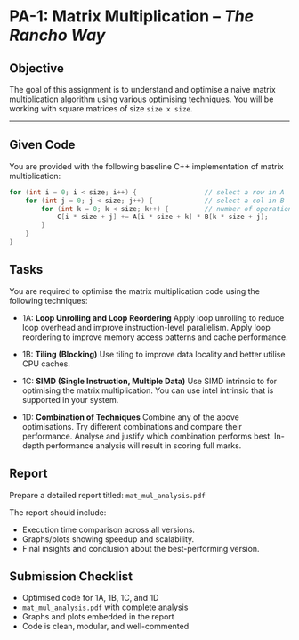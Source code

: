 # PA-1: Matrix Multiplication – *The Rancho Way*

## Objective

The goal of this assignment is to understand and optimise a naive matrix multiplication algorithm using various optimising techniques. You will be working with square matrices of size `size x size`.

---

## Given Code

You are provided with the following baseline C++ implementation of matrix multiplication:

```cpp
for (int i = 0; i < size; i++) {                 // select a row in A
    for (int j = 0; j < size; j++) {             // select a col in B
        for (int k = 0; k < size; k++) {         // number of operations for each element in C
            C[i * size + j] += A[i * size + k] * B[k * size + j];
        }
    }
}
```

## Tasks

You are required to optimise the matrix multiplication code using the following techniques:

- 1A: **Loop Unrolling and Loop Reordering**
	Apply loop unrolling to reduce loop overhead and improve instruction-level parallelism.
	Apply loop reordering to improve memory access patterns and cache performance.

- 1B: **Tiling (Blocking)**
	Use tiling to improve data locality and better utilise CPU caches.

- 1C: **SIMD (Single Instruction, Multiple Data)**
	Use SIMD intrinsic to for optimising the matrix multiplication. You can use intel intrinsic that is supported in your system.

- 1D: **Combination of Techniques**
	Combine any of the above optimisations.
	Try different combinations and compare their performance.
	Analyse and justify which combination performs best.
	In-depth performance analysis will result in scoring full marks.

## Report

Prepare a detailed report titled: `mat_mul_analysis.pdf`

The report should include:
- Execution time comparison across all versions.
- Graphs/plots showing speedup and scalability.
- Final insights and conclusion about the best-performing version.

## Submission Checklist

- Optimised code for 1A, 1B, 1C, and 1D
- `mat_mul_analysis.pdf` with complete analysis
- Graphs and plots embedded in the report
- Code is clean, modular, and well-commented
